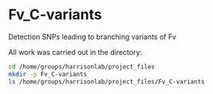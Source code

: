 # Fv_C-variants
Detection SNPs leading to branching variants of Fv

All work was carried out in the directory:

```bash
cd /home/groups/harrisonlab/project_files
mkdir -p Fv_C-variants
ls /home/groups/harrisonlab/project_files/Fv_C-variants
```
